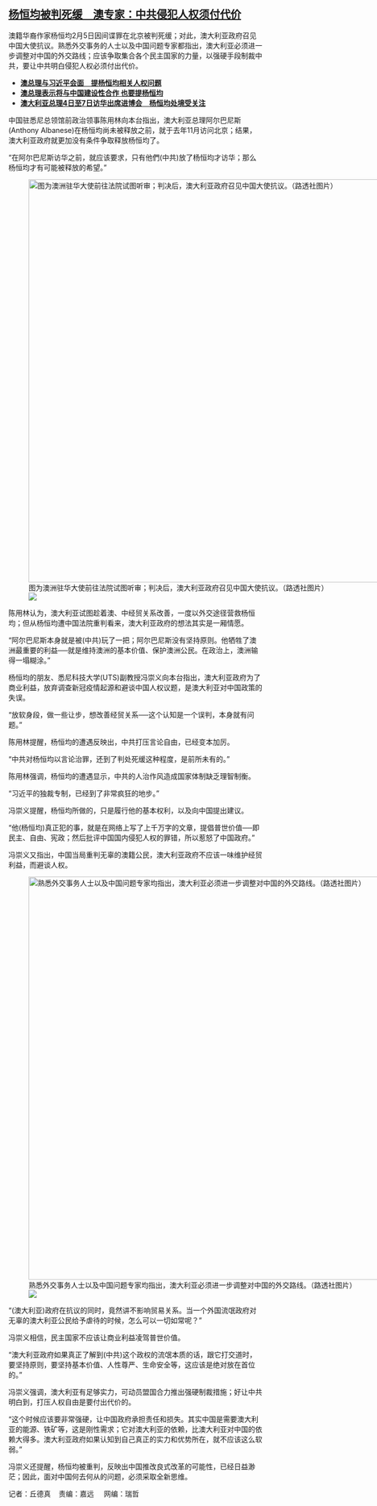 <!--1707151020000-->
[杨恒均被判死缓　澳专家：中共侵犯人权须付代价](https://www.rfa.org/mandarin/yataibaodao/renquanfazhi/cl-02052024110426.html)
------

<p>澳籍华裔作家杨恒均2月5日因间谍罪在北京被判死缓；对此，澳大利亚政府召见中国大使抗议。熟悉外交事务的人士以及中国问题专家都指出，澳大利亚必须进一步调整对中国的外交路线；应该争取集合各个民主国家的力量，以强硬手段制裁中共，要让中共明白侵犯人权必须付出代价。</p><ul><li><strong><a href="https://www.rfa.org/mandarin/yataibaodao/junshiwaijiao/hcm1-11062023084419.html">澳总理与习近平会面　提杨恒均相关人权问题</a></strong></li><li><strong><a href="https://www.rfa.org/mandarin/Xinwen/5-11052023134820.html">澳总理表示将与中国建设性合作 也要提杨恒均</a></strong></li><li><a href="https://www.rfa.org/mandarin/Xinwen/cmh2-11032023040226.html"><strong>澳大利亚总理4日至7日访华出席进博会　杨恒均处境受关注</strong></a></li></ul><p>中国驻悉尼总领馆前政治领事陈用林向本台指出，澳大利亚总理阿尔巴尼斯(Anthony Albanese)在杨恒均尚未被释放之前，就于去年11月访问北京；结果，澳大利亚政府就更加没有条件争取释放杨恒均了。</p><p>“在阿尔巴尼斯访华之前，就应该要求，只有他們(中共)放了杨恒均才访华；那么杨恒均才有可能被释放的希望。”</p><p><figure class="image-richtext image-inline captioned" style="width:1200px;"><img alt="图为澳洲驻华大使前往法院试图听审；判决后，澳大利亚政府召见中国大使抗议。（路透社图片）" height="800" src="https://www.rfa.org/mandarin/yataibaodao/renquanfazhi/cl-02052024110426.html/2021-05-27t010744z_1869906598_rc20on9evdut_rtrmadp_3_china-australia-trial.jpg/@@images/10676aa4-8f15-4aaf-bb3a-5f9c6eca73dc.jpeg" title="2021-05-27T010744Z_1869906598_RC20ON9EVDUT_RTRMADP_3_CHINA-AUSTRALIA-TRIAL.JPG" width="1200"/><figcaption class="image-caption">图为澳洲驻华大使前往法院试图听审；判决后，澳大利亚政府召见中国大使抗议。（路透社图片）</figcaption><small></small><div id="zoomattribute"><a data-caption="图为澳洲驻华大使前往法院试图听审；判决后，澳大利亚政府召见中国大使抗议。（路透社图片）" data-fancybox="" href="https://www.rfa.org/mandarin/yataibaodao/renquanfazhi/cl-02052024110426.html/2021-05-27t010744z_1869906598_rc20on9evdut_rtrmadp_3_china-australia-trial.jpg" id="single_image" title="图为澳洲驻华大使前往法院试图听审；判决后，澳大利亚政府召见中国大使抗议。（路透社图片）"><img src="/++plone++rfa-resources/img/icon-zoom.png"/></a></div></figure></p><p>陈用林认为，澳大利亚试图趁着澳、中经贸关系改善，一度以外交途径营救杨恒均；但从杨恒均遭中国法院重判看来，澳大利亚政府的想法其实是一厢情愿。</p><p>“阿尔巴尼斯本身就是被(中共)玩了一把；阿尔巴尼斯没有坚持原则。他牺牲了澳洲最重要的利益──就是维持澳洲的基本价值、保护澳洲公民。在政治上，澳洲输得一塌糊涂。”</p><p>杨恒均的朋友、悉尼科技大学(UTS)副教授冯崇义向本台指出，澳大利亚政府为了商业利益，放弃调查新冠疫情起源和避谈中国人权议题，是澳大利亚对中国政策的失误。</p><p>“放软身段，做一些让步，想改善经贸关系──这个认知是一个误判，本身就有问题。”</p><p>陈用林提醒，杨恒均的遭遇反映出，中共打压言论自由，已经变本加厉。</p><p>“中共对杨恒均以言论治罪，还到了判处死缓这种程度，是前所未有的。”</p><p>陈用林强调，杨恒均的遭遇显示，中共的人治作风造成国家体制缺乏理智制衡。</p><p>“习近平的独裁专制，已经到了非常疯狂的地步。”</p><p>冯崇义提醒，杨恒均所做的，只是履行他的基本权利，以及向中国提出建议。</p><p>“他(杨恒均)真正犯的事，就是在网络上写了上千万字的文章，提倡普世价值──即民主、自由、宪政；然后批评中国国内侵犯人权的罪错，所以惹怒了中国政府。”</p><p>冯崇义又指出，中国当局重判无辜的澳籍公民，澳大利亚政府不应该一味维护经贸利益，而避谈人权。</p><p><figure class="image-richtext image-inline captioned" style="width:1200px;"><img alt="熟悉外交事务人士以及中国问题专家均指出，澳大利亚必须进一步调整对中国的外交路线。（路透社图片）" height="800" src="https://www.rfa.org/mandarin/yataibaodao/renquanfazhi/cl-02052024110426.html/2021-05-27t013018z_524349830_rc20on924lib_rtrmadp_3_china-australia-trial.jpg/@@images/216a724a-7e8d-4692-9416-e294e5d98db5.jpeg" title="2021-05-27T013018Z_524349830_RC20ON924LIB_RTRMADP_3_CHINA-AUSTRALIA-TRIAL.JPG" width="1200"/><figcaption class="image-caption">熟悉外交事务人士以及中国问题专家均指出，澳大利亚必须进一步调整对中国的外交路线。（路透社图片）</figcaption><small></small><div id="zoomattribute"><a data-caption="熟悉外交事务人士以及中国问题专家均指出，澳大利亚必须进一步调整对中国的外交路线。（路透社图片）" data-fancybox="" href="https://www.rfa.org/mandarin/yataibaodao/renquanfazhi/cl-02052024110426.html/2021-05-27t013018z_524349830_rc20on924lib_rtrmadp_3_china-australia-trial.jpg" id="single_image" title="熟悉外交事务人士以及中国问题专家均指出，澳大利亚必须进一步调整对中国的外交路线。（路透社图片）"><img src="/++plone++rfa-resources/img/icon-zoom.png"/></a></div></figure></p><p>“(澳大利亚)政府在抗议的同时，竟然讲不影响贸易关系。当一个外国流氓政府对无辜的澳大利亚公民给予虐待的时候，怎么可以一切如常呢？”</p><p>冯崇义相信，民主国家不应该让商业利益凌驾普世价值。</p><p>“澳大利亚政府如果真正了解到(中共)这个政权的流氓本质的话，跟它打交道时，要坚持原则，要坚持基本价值、人性尊严、生命安全等，这应该是绝对放在首位的。”</p><p>冯崇义强调，澳大利亚有足够实力，可动员盟国合力推出强硬制裁措施；好让中共明白到，打压人权自由是要付出代价的。</p><p>“这个时候应该要非常强硬，让中国政府承担责任和损失。其实中国是需要澳大利亚的能源、铁矿等，这是刚性需求；它对澳大利亚的依赖，比澳大利亚对中国的依赖大得多。澳大利亚政府如果认知到自己真正的实力和优势所在，就不应该这么软弱。”</p><p>冯崇义还提醒，杨恒均被重判，反映出中国推改良式改革的可能性，已经日益渺茫；因此，面对中国何去何从的问题，必须采取全新思维。</p><p>记者：<span style="font-weight: 400;">丘德真</span>    责编：嘉远     网编：瑞哲</p>
